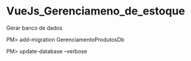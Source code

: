 # VueJs_Gerenciameno_de_estoque

Gerar banco de dados

PM> add-migration GerenciamentoProdutosDb

PM> update-database –verbose
